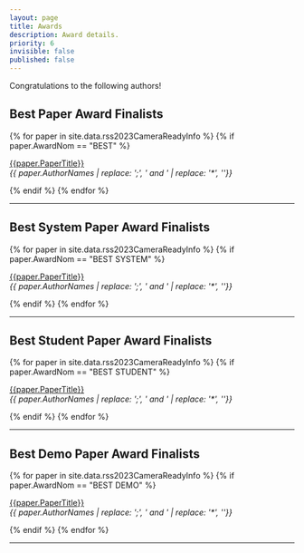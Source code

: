 ```yaml
---
layout: page
title: Awards
description: Award details.
priority: 6
invisible: false
published: false
---
```



Congratulations to the following authors!

## Best Paper Award Finalists

 {% for paper in site.data.rss2023CameraReadyInfo %}
 {% if paper.AwardNom == "BEST" %}

<a class="{{ paper.AwardWinner }}" href="{{ site.baseurl }}/program/papers/{{ paper.PaperIDZeroes
}}/">{{paper.PaperTitle}}</a>
<br>
<i>{{ paper.AuthorNames | replace: ';', ' and ' | replace: '*', ''}}</i>

 {% endif %}
 {% endfor %}


<hr>
 
## Best System Paper Award Finalists

 {% for paper in site.data.rss2023CameraReadyInfo %}
 {% if paper.AwardNom == "BEST SYSTEM" %}

<a class="{{ paper.AwardWinner }}" href="{{ site.baseurl }}/program/papers/{{ paper.PaperIDZeroes
}}/">{{paper.PaperTitle}}</a>
<br>
<i>{{ paper.AuthorNames | replace: ';', ' and ' | replace: '*', ''}}</i>

 {% endif %}
 {% endfor %}


<hr>
 
## Best Student Paper Award Finalists

 {% for paper in site.data.rss2023CameraReadyInfo %}
 {% if paper.AwardNom == "BEST STUDENT" %}

<a class="{{ paper.AwardWinner }}" href="{{ site.baseurl }}/program/papers/{{ paper.PaperIDZeroes
}}/">{{paper.PaperTitle}}</a>
<br>
<i>{{ paper.AuthorNames | replace: ';', ' and ' | replace: '*', ''}}</i>

 {% endif %}
 {% endfor %}


<hr>
 
## Best Demo Paper Award Finalists

 {% for paper in site.data.rss2023CameraReadyInfo %}
 {% if paper.AwardNom == "BEST DEMO" %}

<a class="{{ paper.AwardWinner }}" href="{{ site.baseurl }}/program/papers/{{ paper.PaperIDZeroes
}}/">{{paper.PaperTitle}}</a>
<br>
<i>{{ paper.AuthorNames | replace: ';', ' and ' | replace: '*', ''}}</i>

 {% endif %}
 {% endfor %}

<hr>